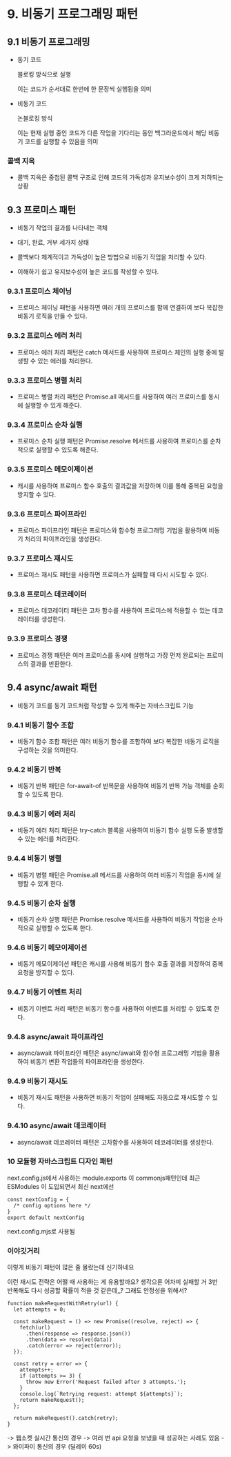 # 9. 비동기 프로그래밍 패턴

## 9.1 비동기 프로그래밍

-   동기 코드

    블로킹 방식으로 실행

    이는 코드가 순서대로 한번에 한 문장씩 실행됨을 의미

-   비동기 코드

    논블로킹 방식

    이는 현재 실행 중인 코드가 다른 작업을 기다리는 동안 백그라운드에서 해당 비동기 코드를 실행할 수 있음을 의미

### 콜백 지옥

-   콜백 지옥은 중첩된 콜백 구조로 인해 코드의 가독성과 유지보수성이 크게 저하되는 상황

## 9.3 프로미스 패턴

-   비동기 작업의 결과를 나타내는 객체
-   대기, 완료, 거부 세가지 상태

-   콜백보다 체계적이고 가독성이 높은 방법으로 비동기 작업을 처리할 수 있다.
-   이해하기 쉽고 유지보수성이 높은 코드를 작성할 수 있다.

### 9.3.1 프로미스 체이닝

-   프로미스 체이닝 패턴을 사용하면 여러 개의 프로미스를 함께 연결하여 보다 복잡한 비동기 로직을 만들 수 있다.

### 9.3.2 프로미스 에러 처리

-   프로미스 에러 처리 패턴은 catch 메서드를 사용하여 프로미스 체인의 실행 중에 발생할 수 있는 에러를 처리한다.

### 9.3.3 프로미스 병렬 처리

-   프로미스 병렬 처리 패턴은 Promise.all 메서드를 사용하여 여러 프로미스를 동시에 실행할 수 있게 해준다.

### 9.3.4 프로미스 순차 실행

-   프로미스 순차 실행 패턴은 Promise.resolve 메서드를 사용하여 프로미스를 순차적으로 실행할 수 있도록 해준다.

### 9.3.5 프로미스 메모이제이션

-   캐시를 사용하여 프로미스 함수 호출의 결과값을 저장하며 이를 통해 중복된 요청을 방지할 수 있다.

### 9.3.6 프로미스 파이프라인

-   프로미스 파이프라인 패턴은 프로미스와 함수형 프로그래밍 기법을 활용하여 비동기 처리의 파이프라인을 생성한다.

### 9.3.7 프로미스 재시도

-   프로미스 재시도 패턴을 사용하면 프로미스가 실패할 때 다시 시도할 수 있다.

### 9.3.8 프로미스 데코레이터

-   프로미스 데코레이터 패턴은 고차 함수를 사용하여 프로미스에 적용할 수 있는 데코레이터를 생성한다.

### 9.3.9 프로미스 경쟁

-   프로미스 경쟁 패턴은 여러 프로미스를 동시에 실행하고 가장 먼저 완료되는 프로미스의 결과를 반환한다.

## 9.4 async/await 패턴

-   비동기 코드를 동기 코드처럼 작성할 수 있게 해주는 자바스크립트 기능

### 9.4.1 비동기 함수 조합

-   비동기 함수 조합 패턴은 여러 비동기 함수를 조합하여 보다 복잡한 비동기 로직을 구성하는 것을 의미한다.

### 9.4.2 비동기 반복

-   비동기 반복 패턴은 for-await-of 반복문을 사용하여 비동기 반복 가능 객체를 순회할 수 있도록 한다.

### 9.4.3 비동기 에러 처리

-   비동기 에러 처리 패턴은 try-catch 블록을 사용하여 비동기 함수 실행 도중 발생할 수 있는 에러를 처리한다.

### 9.4.4 비동기 병렬

-   비동기 병렬 패턴은 Promise.all 메서드를 사용하여 여러 비동기 작업을 동시에 실행할 수 있게 한다.

### 9.4.5 비동기 순차 실행

-   비동기 순차 실행 패턴은 Promise.resolve 메서드를 사용하여 비동기 작업을 순차적으로 실행할 수 있도록 한다.

### 9.4.6 비동기 메모이제이션

-   비동기 메모이제이션 패턴은 캐시를 사용해 비동기 함수 호출 결과를 저장하여 중복 요청을 방지할 수 있다.

### 9.4.7 비동기 이벤트 처리

-   비동기 이벤트 처리 패턴은 비동기 함수를 사용하여 이벤트를 처리할 수 있도록 한다.

### 9.4.8 async/await 파이프라인

-   async/await 파이프라인 패턴은 async/await와 함수형 프로그래밍 기법을 활용하여 비동기 변환 작업들의 파이프라인을 생성한다.

### 9.4.9 비동기 재시도

-   비동기 재시도 패턴을 사용하면 비동기 작업이 실패해도 자동으로 재시도할 수 있다.

### 9.4.10 async/await 데코레이터

-   async/await 데코레이터 패턴은 고차함수를 사용하여 데코레이터를 생성한다.

### 10 모듈형 자바스크립트 디자인 패턴

next.config.js에서 사용하는 module.exports 이 commonjs패턴인데 최근 ESModules 이 도입되면서 최신 next에선 
```
const nextConfig = {
  /* config options here */
}
export default nextConfig
```
next.config.mjs로 사용됨




### 이야깃거리

이렇게 비동기 패턴이 많은 줄 몰랐는데 신기하네요

이런 재시도 전략은 어떨 때 사용하는 게 유용할까요? 생각으론 어차피 실패할 거 3번 반복해도 다시 성공할 확률이 적을 것 같은데,,? 그래도 안정성을 위해서?

```
function makeRequestWithRetry(url) {
  let attempts = 0;

  const makeRequest = () => new Promise((resolve, reject) => {
    fetch(url)
      .then(response => response.json())
      .then(data => resolve(data))
      .catch(error => reject(error));
  });

  const retry = error => {
    attempts++;
    if (attempts >= 3) {
      throw new Error('Request failed after 3 attempts.');
    }
    console.log(`Retrying request: attempt ${attempts}`);
    return makeRequest();
  };

  return makeRequest().catch(retry);
}
```
-> 웹소켓 실시간 통신의 경우 
-> 여러 번 api 요청을 보냈을 때 성공하는 사례도 있음
-> 와이파이 통신의 경우 (딜레이 60s)
